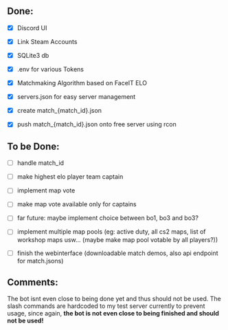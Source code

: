 ## Done:
- [x] Discord UI
- [x] Link Steam Accounts
- [x] SQLite3 db
- [x] .env for various Tokens
- [x] Matchmaking Algorithm based on FaceIT ELO
- [x] servers.json for easy server management
- [x] create match_{match_id}.json 
- [x] push match_{match_id}.json onto free server using rcon


## To be Done:
- [ ] handle match_id
- [ ] make highest elo player team captain
- [ ] implement map vote
- [ ] make map vote available only for captains
- [ ] far future: maybe implement choice between bo1, bo3 and bo3?
- [ ] implement multiple map pools (eg: active duty, all cs2 maps, list of workshop maps usw... (maybe make map pool votable by all players?))
- [ ] finish the webinterface (downloadable match demos, also api endpoint for match.jsons)



## Comments:

The bot isnt even close to being done yet and thus should not be used. 
The slash commands are hardcoded to my test server currently to prevent usage, 
since again, 
**the bot is not even close to being finished and should not be used!**